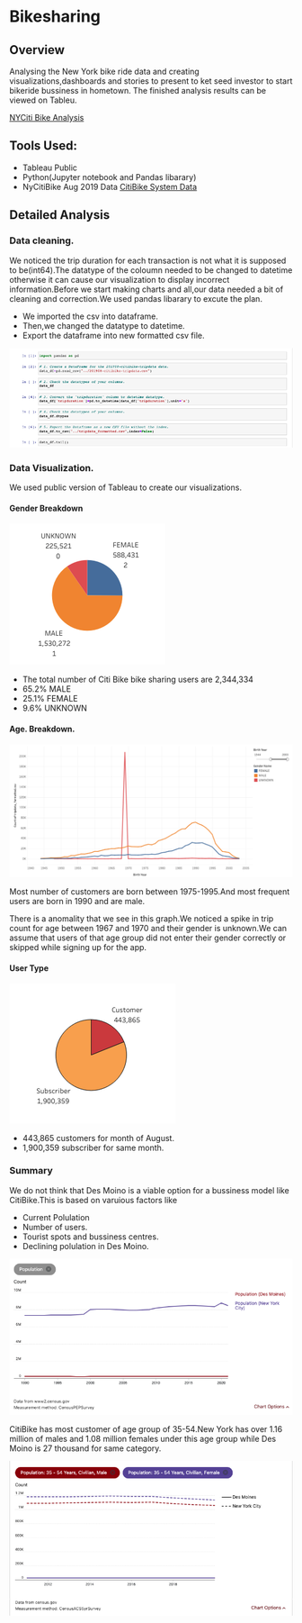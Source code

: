 # Bikesharing

## Overview
Analysing the New York bike ride data and creating visualizations,dashboards and stories to present to ket seed investor to start bikeride bussiness in hometown.
The finished analysis results can be viewed on Tableu.

[NYCiti Bike Analysis](https://public.tableau.com/app/profile/vikas0809/viz/NYCityBike-1/Story1)

## Tools Used:

- Tableau Public
- Python(Jupyter notebook and Pandas libarary)
- NyCitiBike Aug 2019 Data [CitiBike System Data](https://ride.citibikenyc.com/system-data)

## Detailed Analysis

### Data cleaning.

We noticed the trip duration for each transaction is not what it is supposed to be(int64).The datatype of the coloumn needed to be changed to datetime otherwise it can cause our visualization to display incorrect information.Before we start making charts and all,our data needed a bit of cleaning and correction.We used pandas libarary to excute the plan.

- We imported the csv into dataframe.
- Then,we changed the datatype to datetime.
- Export the dataframe into new formatted csv file.

![1](images/1.png)

### Data Visualization.

We used public version of Tableau to create our visualizations.

#### Gender Breakdown

![2](images/2.png)

- The total number of Citi Bike bike sharing users are 2,344,334
- 65.2% MALE
- 25.1% FEMALE
- 9.6% UNKNOWN


#### Age. Breakdown.

![3](images/3.png)

Most number of customers are born between 1975-1995.And most frequent users are born in 1990 and are male.

There is a anomality that we see in this graph.We noticed a spike in trip count for age between 1967 and 1970 and their gender is unknown.We can assume that users of that age group did not enter their gender correctly or skipped while signing up for the app.


#### User Type

![4](images/4.png)

- 443,865 customers for month of August.
- 1,900,359 subscriber for same month.



### Summary

We do not think that Des Moino is a viable option for a bussiness model like CitiBike.This is based on varuious factors like
- Current Polulation
- Number of users.
- Tourist spots and bussiness centres.
- Declining polulation in Des Moino.

![5](images/5.png)

CitiBike has most customer of age group of 35-54.New York has over 1.16 million of males and 1.08 million females under this age group while Des Moino is 27 thousand for same category.

 ![6](images/6.png)
